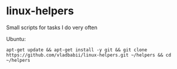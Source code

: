 # linux-helpers
Small scripts for tasks I do very often

Ubuntu:
```console
apt-get update && apt-get install -y git && git clone https://github.com/vladbabii/linux-helpers.git ~/helpers && cd ~/helpers
```
